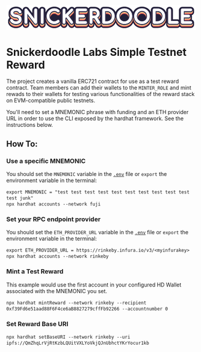 ![Test Rewards](https://github.com/SnickerdoodleLabs/Snickerdoodle-Theme-Light/blob/main/snickerdoodle_horizontal_notab.png?raw=true)

# Snickerdoodle Labs Simple Testnet Reward

The project creates a vanilla ERC721 contract for use as a test reward contract. Team members can add their wallets to the `MINTER_ROLE` and 
mint rewads to their wallets for testing various functionalities of the reward stack on EVM-compatible public testnets. 

You'll need to set a MNEMONIC phrase with funding and an ETH provider URL in order to use the CLI exposed by the hardhat framework. See the 
instructions below.

## How To:

### Use a specific MNEMONIC

You should set the `MNEMONIC` variable in the [`.env`](https://www.npmjs.com/package/dotenv) file or `export` the environment variable in the terminal:

```shell
export MNEMONIC = "test test test test test test test test test test test junk"
npx hardhat accounts --network fuji
```

### Set your RPC endpoint provider

You should set the `ETH_PROVIDER_URL` variable in the [`.env`](https://www.npmjs.com/package/dotenv) file or `export` the environment variable in the terminal:

```shell
export ETH_PROVIDER_URL = https://rinkeby.infura.io/v3/<myinfurakey>
npx hardhat accounts --network rinkeby
```

### Mint a Test Reward

This example would use the first account in your configured HD Wallet associated with the MNEMONIC you set.

```shell
npx hardhat mintReward --network rinkeby --recipient 0xf39Fd6e51aad88F6F4ce6aB8827279cffFb92266 --accountnumber 0
```

### Set Reward Base URI

```shell
npx hardhat setBaseURI --network rinkeby --uri ipfs://QmZhqLrVjRtKzbLQUitVXLYoVkjQJnUbhctYKrYocur1kb
```